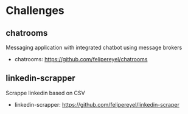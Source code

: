 # Challenges

## chatrooms
Messaging application with integrated chatbot using message brokers
- chatrooms: https://github.com/felipereyel/chatrooms

## linkedin-scrapper
Scrappe linkedin based on CSV
- linkedin-scrapper: https://github.com/felipereyel/linkedin-scraper
